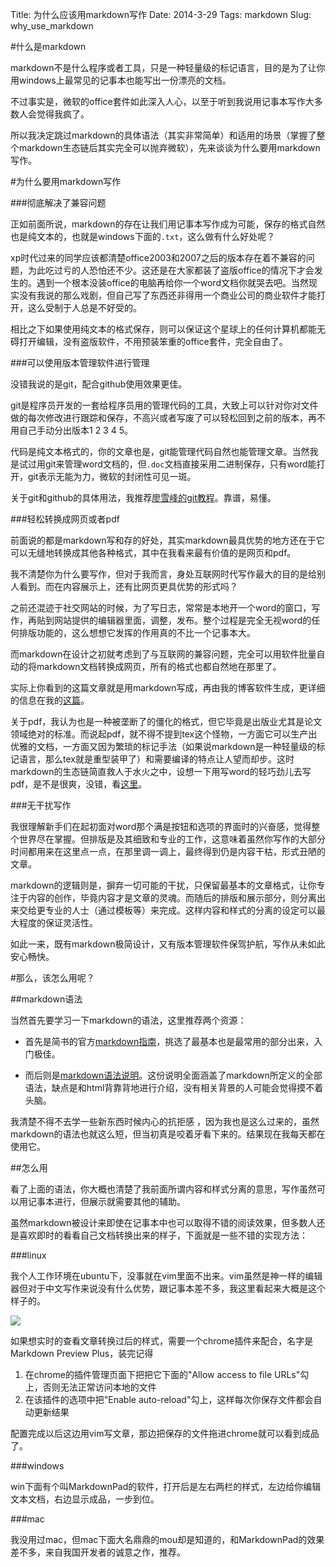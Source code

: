 Title: 为什么应该用markdown写作
Date: 2014-3-29
Tags: markdown
Slug: why_use_markdown

#什么是markdown

markdown不是什么程序或者工具，只是一种轻量级的标记语言，目的是为了让你用windows上最常见的记事本也能写出一份漂亮的文档。

不过事实是，微软的office套件如此深入人心，以至于听到我说用记事本写作大多数人会觉得我疯了。

所以我决定跳过markdown的具体语法（其实非常简单）和适用的场景（掌握了整个markdown生态链后其实完全可以抛弃微软），先来谈谈为什么要用markdown写作。

#为什么要用markdown写作

###彻底解决了兼容问题

正如前面所说，markdown的存在让我们用记事本写作成为可能，保存的格式自然也是纯文本的，也就是windows下面的`.txt`，这么做有什么好处呢？

xp时代过来的同学应该都清楚office2003和2007之后的版本存在着不兼容的问题，为此吃过亏的人恐怕还不少。这还是在大家都装了盗版office的情况下才会发生的。遇到一个根本没装office的电脑再给你一个word文档你就哭去吧。当然现实没有我说的那么戏剧，但自己写了东西还非得用一个商业公司的商业软件才能打开，这么受制于人总是不好受的。

相比之下如果使用纯文本的格式保存，则可以保证这个星球上的任何计算机都能无碍打开编辑，没有盗版软件，不用预装笨重的office套件，完全自由了。

###可以使用版本管理软件进行管理

没错我说的是git，配合github使用效果更佳。

git是程序员开发的一套给程序员用的管理代码的工具，大致上可以针对你对文件做的每次修改进行跟踪和保存，不高兴或者写废了可以轻松回到之前的版本，再不用自己手动分出版本1 2 3 4 5。

代码是纯文本格式的，你的文章也是，git能管理代码自然也能管理文章。当然我是试过用git来管理word文档的，但`.doc`文档直接采用二进制保存，只有word能打开，git表示无能为力，微软的封闭性可见一斑。

关于git和github的具体用法，我推荐[廖雪峰的git教程](http://www.liaoxuefeng.com/wiki/0013739516305929606dd18361248578c67b8067c8c017b000)。靠谱，易懂。

###轻松转换成网页或者pdf

前面说的都是markdown写和存的好处，其实markdown最具优势的地方还在于它可以无缝地转换成其他各种格式，其中在我看来最有价值的是网页和pdf。

我不清楚你为什么要写作，但对于我而言，身处互联网时代写作最大的目的是给别人看到。而在内容展示上，还有比网页更具优势的形式吗？

之前还混迹于社交网站的时候，为了写日志，常常是本地开一个word的窗口，写作，再贴到网站提供的编辑器里面，调整，发布。整个过程是完全无视word的任何排版功能的，这么想想它发挥的作用真的不比一个记事本大。

而markdown在设计之初就考虑到了与互联网的兼容问题，完全可以用软件批量自动的将markdown文档转换成网页，所有的格式也都自然地在那里了。

实际上你看到的这篇文章就是用markdown写成，再由我的博客软件生成，更详细的信息在我的[这篇]({filename}../blog/howtobuildyourblog.md)。

关于pdf，我认为也是一种被垄断了的僵化的格式，但它毕竟是出版业尤其是论文领域绝对的标准。而说起pdf，就不得不提到tex这个怪物，一方面它可以生产出优雅的文档，一方面又因为繁琐的标记手法（如果说markdown是一种轻量级的标记语言，那么tex就是重型装甲了）和需要编译的特点让人望而却步。这时markdown的生态链简直救人于水火之中，设想一下用写word的轻巧劲儿去写pdf，是不是很爽，没错，看[这里]({filename}../latex/pandocmarkdown.md)。


###无干扰写作

我很理解新手们在起初面对word那个满是按钮和选项的界面时的兴奋感，觉得整个世界尽在掌握。但排版是及其细致和专业的工作，这意味着虽然你写作的大部分时间都用来在这里点一点，在那里调一调上，最终得到仍是内容干枯，形式丑陋的文章。

markdown的逻辑则是，摒弃一切可能的干扰，只保留最基本的文章格式，让你专注于内容的创作，毕竟内容才是文章的灵魂。而随后的排版和展示部分，则分离出来交给更专业的人士（通过模板等）来完成。这样内容和样式的分离的设定可以最大程度的保证灵活性。

如此一来，既有markdown极简设计，又有版本管理软件保驾护航，写作从未如此安心畅快。

#那么，该怎么用呢？

##markdown语法

当然首先要学习一下markdown的语法，这里推荐两个资源：

- 首先是简书的官方[markdown指南](http://jianshu.io/p/q81RER)，挑选了最基本也是最常用的部分出来，入门极佳。

- 而后则是[markdown语法说明](http://wowubuntu.com/markdown/)。这份说明全面涵盖了markdown所定义的全部语法，缺点是和html背靠背地进行介绍，没有相关背景的人可能会觉得摸不着头脑。

我清楚不得不去学一些新东西时候内心的抗拒感 ，因为我也是这么过来的，虽然markdown的语法也就这么短，但当初真是咬着牙看下来的。结果现在我每天都在使用它。

##怎么用

看了上面的语法，你大概也清楚了我前面所谓内容和样式分离的意思，写作虽然可以用记事本进行，但展示就需要其他的辅助。 

虽然markdown被设计来即使在记事本中也可以取得不错的阅读效果，但多数人还是喜欢即时的看看自己文档转换出来的样子，下面就是一些不错的实现方法：

###linux

我个人工作环境在ubuntu下，没事就在vim里面不出来。vim虽然是神一样的编辑器但对于中文写作来说没有什么优势，跟记事本差不多，我这里看起来大概是这个样子的。

![](https://raw.github.com/yangsan/pics-for-blog/master/markdown.png)

如果想实时的查看文章转换过后的样式，需要一个chrome插件来配合，名字是Markdown Preview Plus，装完记得

1. 在chrome的插件管理页面下把把它下面的"Allow access to file URLs"勾上，否则无法正常访问本地的文件
2. 在该插件的选项中把"Enable auto-reload"勾上，这样每次你保存文件都会自动更新结果

配置完成以后这边用vim写文章，那边把保存的文件拖进chrome就可以看到成品了。

###windows

win下面有个叫MarkdownPad的软件，打开后是左右两栏的样式，左边给你编辑文本文档，右边显示成品，一步到位。

###mac

我没用过mac，但mac下面大名鼎鼎的mou却是知道的，和MarkdownPad的效果差不多，来自我国开发者的诚意之作，推荐。
